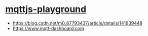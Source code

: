 [mqttjs-playground](https://dirkarnez.github.io/mqttjs-playground)
==================================================================
- https://blog.csdn.net/m0_67793437/article/details/141939448
- https://www.mqtt-dashboard.com
